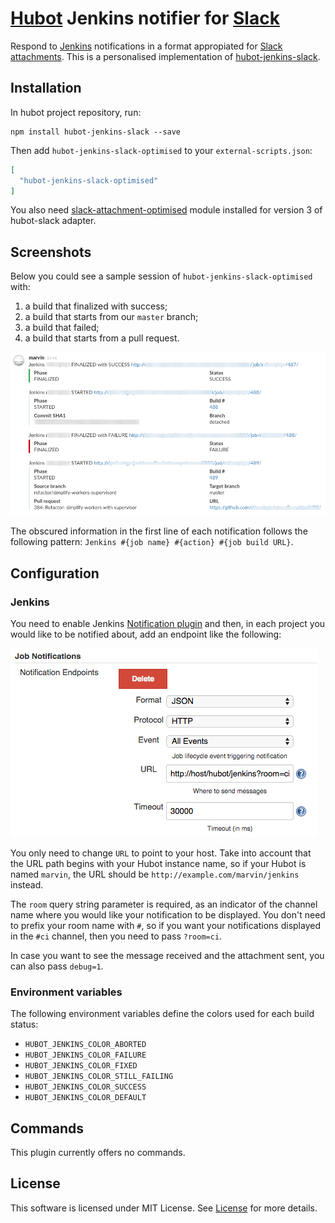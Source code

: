 # [Hubot][hubot] Jenkins notifier for [Slack][slack]
Respond to [Jenkins][jenkins] notifications in a format appropiated for [Slack][slack] [attachments][slack-attach]. This is a personalised implementation of [hubot-jenkins-slack](https://github.com/inkel/hubot-jenkins-slack).

## Installation
In hubot project repository, run:

```
npm install hubot-jenkins-slack --save
```

Then add `hubot-jenkins-slack-optimised` to your `external-scripts.json`:

```json
[
  "hubot-jenkins-slack-optimised"
]
```

You also need [slack-attachment-optimised](https://github.com/rohitjmathew/hubot-slack-attachment-optimised) module installed for version 3 of hubot-slack adapter.

## Screenshots
Below you could see a sample session of `hubot-jenkins-slack-optimised` with:

1. a build that finalized with success;
2. a build that starts from our `master` branch;
3. a build that failed;
4. a build that starts from a pull request.

![attachments][attachments]

The obscured information in the first line of each notification follows the following pattern: `Jenkins #{job name} #{action} #{job build URL}`.

## Configuration

### Jenkins
You need to enable Jenkins [Notification plugin][notification-plugin] and then, in each project you would like to be notified about, add an endpoint like the following:

![Add Notification endpoint][notification-endpoint]

You only need to change `URL` to point to your host. Take into account that the URL path begins with your Hubot instance name, so if your Hubot is named `marvin`, the URL should be `http://example.com/marvin/jenkins` instead.

The `room` query string parameter is required, as an indicator of the channel name where you would like your notification to be displayed. You don't need to prefix your room name with `#`, so if you want your notifications displayed in the `#ci` channel, then you need to pass `?room=ci`.

In case you want to see the message received and the attachment sent, you can also pass `debug=1`.

### Environment variables
The following environment variables define the colors used for each build status:

* `HUBOT_JENKINS_COLOR_ABORTED`
* `HUBOT_JENKINS_COLOR_FAILURE`
* `HUBOT_JENKINS_COLOR_FIXED`
* `HUBOT_JENKINS_COLOR_STILL_FAILING`
* `HUBOT_JENKINS_COLOR_SUCCESS`
* `HUBOT_JENKINS_COLOR_DEFAULT`

## Commands
This plugin currently offers no commands.

## License
This software is licensed under MIT License. See [License][license] for more details.

[hubot]: https://hubot.github.com/
[jenkins]: http://jenkins-ci.org/
[slack]: https://slack.com/
[slack-attach]: https://api.slack.com/docs/attachments
[license]: https://github.com/inkel/hubot-jenkins-slack/blob/master/LICENSE
[notification-plugin]: https://wiki.jenkins-ci.org/display/JENKINS/Notification+Plugin
[notification-endpoint]: screenshots/notification-endpoint.png
[attachments]: screenshots/attachments.png
